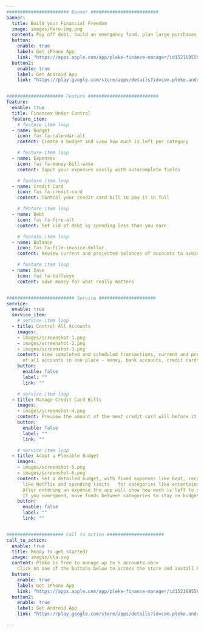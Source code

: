 ```yaml
---
####################### Banner #########################
banner:
  title: Build your Financial Freedom
  image: images/hero-img.png
  content: Pay off debt, build an emergency fund, plan large purchases
  button:
    enable: true
    label: Get iPhone App
    link: "https://apps.apple.com/app/pleke-finance-manager/id1521695568"
  button2:
    enable: true
    label: Get Android App
    link: "https://play.google.com/store/apps/details?id=com.pleke.android_app"


##################### Feature ##########################
feature:
  enable: true
  title: Finances Under Control
  feature_item:
    # feature item loop
  - name: Budget
    icon: fas fa-calendar-alt
    content: Create a budget and view how much is left per category

    # feature item loop
  - name: Expenses
    icon: fas fa-money-bill-wave
    content: Input your expenses easily with autocomplete fields

    # feature item loop
  - name: Credit Card
    icon: fas fa-credit-card
    content: Control your credit card bill to pay it in full

    # feature item loop
  - name: Debt
    icon: fas fa-fire-alt
    content: Get rid of debt by spending less than you earn

    # feature item loop
  - name: Balance
    icon: fas fa-file-invoice-dollar
    content: Review current and projected balances of accounts to avoid overdraft fees watching 

    # feature item loop
  - name: Save
    icon: fas fa-bullseye
    content: save money for what really matters


######################### Service #####################
service:
  enable: true
  service_item:
    # service item loop
  - title: Control All Accounts
    images:
    - images/screenshot-1.png
    - images/screenshot-2.png
    - images/screenshot-3.png
    content: View completed and scheduled transactions, current and projected balance
      of all accounts in one place - money, bank accounts, credit cards, savings.
    button:
      enable: false
      label: ""
      link: ""

    # service item loop
  - title: Manage Credit Card Bills
    images:
    - images/screenshot-4.png
    content: Preview the amount of the next credit card will before it is closed. Reserve funds to pay it in full.
    button:
      enable: false
      label: ""
      link: ""

    # service item loop
  - title: Adopt a Flexible Budget
    images:
    - images/screenshot-5.png
    - images/screenshot-6.png
    content: Set a detailed budget, with fixed expenses like Rent, recurring expenses
      like Netflix and spending limits   for categories like enterteinment or groceries.
      After entering an expense the app will show how much is left to spend on each category.
      If you overspend, move funds between categories to stay on budget.
    button:
      enable: false
      label: ""
      link: ""


##################### Call to action #####################
call_to_action:
  enable: true
  title: Ready to get started?
  image: images/cta.svg
  content: Pleke is free to manage up to 5 accounts.<br>
    Click on one of the buttons below to access the store and install Pleke on your phone!
  button:
    enable: true
    label: Get iPhone App
    link: "https://apps.apple.com/app/pleke-finance-manager/id1521695568"
  button2:
    enable: true
    label: Get Android App
    link: "https://play.google.com/store/apps/details?id=com.pleke.android_app"

---
```

